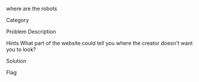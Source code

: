 where are the robots

Category

Problem Description

Hints 
What part of the website could tell you where the creator doesn't want you to look?

Solution

Flag
